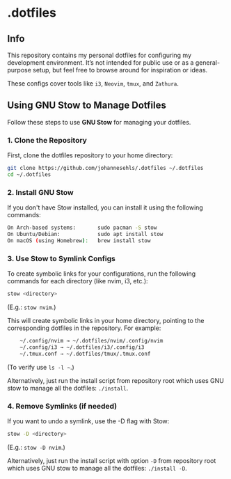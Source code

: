 # .dotfiles

## Info

This repository contains my personal dotfiles for configuring my development environment. It’s not intended for public use or as a general-purpose setup, but feel free to browse around for inspiration or ideas.

These configs cover tools like `i3`, `Neovim`, `tmux`, and `Zathura`.

## Using GNU Stow to Manage Dotfiles

Follow these steps to use **GNU Stow** for managing your dotfiles.

### 1. Clone the Repository

First, clone the dotfiles repository to your home directory:

```bash
git clone https://github.com/johannesehls/.dotfiles ~/.dotfiles
cd ~/.dotfiles
```

### 2. Install GNU Stow

If you don't have Stow installed, you can install it using the following commands:

```bash
On Arch-based systems:       sudo pacman -S stow
On Ubuntu/Debian:            sudo apt install stow
On macOS (using Homebrew):   brew install stow
```

### 3. Use Stow to Symlink Configs

To create symbolic links for your configurations, run the following commands for each directory (like nvim, i3, etc.):

```bash
stow <directory>
```

(E.g.: `stow nvim`.)

This will create symbolic links in your home directory, pointing to the corresponding dotfiles in the repository. For example:


```bash
    ~/.config/nvim → ~/.dotfiles/nvim/.config/nvim
    ~/.config/i3 → ~/.dotfiles/i3/.config/i3
    ~/.tmux.conf → ~/.dotfiles/tmux/.tmux.conf
```

(To verify use  `ls -l ~`.)

Alternatively, just run the install script from repository root which uses GNU stow to manage all the dotfiles: `./install`.

### 4. Remove Symlinks (if needed)

If you want to undo a symlink, use the -D flag with Stow:

```bash
stow -D <directory>
```

(E.g.: `stow -D nvim`.)

Alternatively, just run the install script with option `-D` from repository root which uses GNU stow to manage all the dotfiles: `./install -D`.
